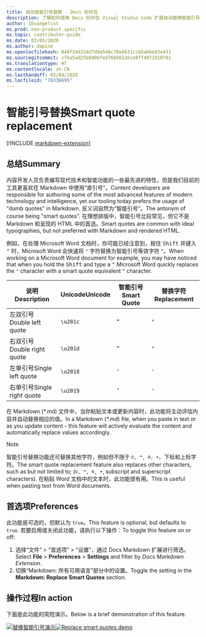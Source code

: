 ```yaml
---
title: 自动智能引号替换 - Docs 创作包
description: 了解如何使用 Docs 创作包 Visual Studio Code 扩展自动替换智能引号。
author: IEvangelist
ms.prod: non-product-specific
ms.topic: contributor-guide
ms.date: 03/03/2020
ms.author: dapine
ms.openlocfilehash: 048f244324d7dde540c78e6631ccb5abbed3e431
ms.sourcegitcommit: cfba5ad25b898bfed76046126ce8ff4871910701
ms.translationtype: HT
ms.contentlocale: zh-CN
ms.lasthandoff: 05/04/2020
ms.locfileid: "78336695"
---
```

# <a name="smart-quote-replacement"></a><span data-ttu-id="3f233-103">智能引号替换</span><span class="sxs-lookup"><span data-stu-id="3f233-103">Smart quote replacement</span></span>

[!INCLUDE [markdown-extension](includes/markdown-extension.md)]

## <a name="summary"></a><span data-ttu-id="3f233-104">总结</span><span class="sxs-lookup"><span data-stu-id="3f233-104">Summary</span></span>

<span data-ttu-id="3f233-105">内容开发人员负责编写现代技术和智能功能的一些最先进的特性，但是我们目前的工具更喜欢在 Markdown 中使用“直引号”。</span><span class="sxs-lookup"><span data-stu-id="3f233-105">Content developers are responsible for authoring some of the most advanced features of modern technology and intelligence, yet our tooling today prefers the usage of "dumb quotes" in Markdown.</span></span> <span data-ttu-id="3f233-106">反义词自然为“智能引号”。</span><span class="sxs-lookup"><span data-stu-id="3f233-106">The antonym of course being "smart quotes".</span></span> <span data-ttu-id="3f233-107">在理想排版中，智能引号比较常见，但它不是 Markdown 和呈现的 HTML 中的首选。</span><span class="sxs-lookup"><span data-stu-id="3f233-107">Smart quotes are common with ideal typographies, but not preferred with Markdown and rendered HTML.</span></span>

<span data-ttu-id="3f233-108">例如，在处理 Microsoft Word 文档时，你可能已经注意到，按住 <kbd>Shift</kbd> 并键入 <kbd>"</kbd> 时，Microsoft Word 会快速将 `"` 字符替换为智能引号等效字符 `“`。</span><span class="sxs-lookup"><span data-stu-id="3f233-108">When working on a Microsoft Word document for example, you may have noticed that when you hold the <kbd>Shift</kbd> and type a <kbd>"</kbd> Microsoft Word quickly replaces the `"` character with a smart quote equivalent `“` character.</span></span>

| <span data-ttu-id="3f233-109">说明</span><span class="sxs-lookup"><span data-stu-id="3f233-109">Description</span></span>        | <span data-ttu-id="3f233-110">Unicode</span><span class="sxs-lookup"><span data-stu-id="3f233-110">Unicode</span></span>  | <span data-ttu-id="3f233-111">智能引号</span><span class="sxs-lookup"><span data-stu-id="3f233-111">Smart Quote</span></span> | <span data-ttu-id="3f233-112">替换字符</span><span class="sxs-lookup"><span data-stu-id="3f233-112">Replacement</span></span> |
|--------------------|----------|-------------|-------------|
| <span data-ttu-id="3f233-113">左双引号</span><span class="sxs-lookup"><span data-stu-id="3f233-113">Double left quote</span></span>  | `\u201c` | `“`         | `"`         |
| <span data-ttu-id="3f233-114">右双引号</span><span class="sxs-lookup"><span data-stu-id="3f233-114">Double right quote</span></span> | `\u201d` | `”`         | `"`         |
| <span data-ttu-id="3f233-115">左单引号</span><span class="sxs-lookup"><span data-stu-id="3f233-115">Single left quote</span></span>  | `\u2018` | `‘`         | `'`         |
| <span data-ttu-id="3f233-116">右单引号</span><span class="sxs-lookup"><span data-stu-id="3f233-116">Single right quote</span></span> | `\u2019` | `’`         | `'`         |

<span data-ttu-id="3f233-117">在 Markdown (\*.md) 文件中，当你粘贴文本或更新内容时，此功能将主动评估内容并自动替换相应的值。</span><span class="sxs-lookup"><span data-stu-id="3f233-117">In a Markdown (*\*.md*) file, when you paste in text or as you update content - this feature will actively evaluate the content and automatically replace values accordingly.</span></span>

> [!NOTE]
> <span data-ttu-id="3f233-118">智能引号替换功能还可替换其他字符，例如但不限于 `©, ™, ®, •`、下标和上标字符。</span><span class="sxs-lookup"><span data-stu-id="3f233-118">The smart quote replacement feature also replaces other characters, such as but not limited to; (`©, ™, ®, •`, subscript and superscript characters).</span></span> <span data-ttu-id="3f233-119">在粘贴 Word 文档中的文本时，此功能很有用。</span><span class="sxs-lookup"><span data-stu-id="3f233-119">This is useful when pasting text from Word documents.</span></span>

## <a name="preferences"></a><span data-ttu-id="3f233-120">首选项</span><span class="sxs-lookup"><span data-stu-id="3f233-120">Preferences</span></span>

<span data-ttu-id="3f233-121">此功能是可选的，但默认为 `true`。</span><span class="sxs-lookup"><span data-stu-id="3f233-121">This feature is optional, but defaults to `true`.</span></span> <span data-ttu-id="3f233-122">若要启用或关闭此功能，请执行以下操作：</span><span class="sxs-lookup"><span data-stu-id="3f233-122">To toggle this feature on or off:</span></span>

1. <span data-ttu-id="3f233-123">选择“文件” > “首选项” > “设置”，通过 Docs Markdown 扩展进行筛选。</span><span class="sxs-lookup"><span data-stu-id="3f233-123">Select **File** > **Preferences** > **Settings** and filter by *Docs Markdown Extension*.</span></span>
1. <span data-ttu-id="3f233-124">切换“Markdown: 所有可用语言”部分中的设置。</span><span class="sxs-lookup"><span data-stu-id="3f233-124">Toggle the setting in the **Markdown: Replace Smart Quotes** section.</span></span>

## <a name="in-action"></a><span data-ttu-id="3f233-125">操作过程</span><span class="sxs-lookup"><span data-stu-id="3f233-125">In action</span></span>

<span data-ttu-id="3f233-126">下面是此功能的简短演示。</span><span class="sxs-lookup"><span data-stu-id="3f233-126">Below is a brief demonstration of this feature.</span></span>

<span data-ttu-id="3f233-127">[![替换智能引号演示](media/replace-smart-quotes.gif)](media/replace-smart-quotes.gif#lightbox)</span><span class="sxs-lookup"><span data-stu-id="3f233-127">[![Replace smart quotes demo](media/replace-smart-quotes.gif)](media/replace-smart-quotes.gif#lightbox)</span></span>
